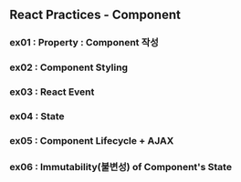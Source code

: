 ## React Practices - Component

### ex01 : Property : Component 작성
### ex02 : Component Styling
### ex03 : React Event
### ex04 : State
### ex05 : Component Lifecycle + AJAX
### ex06 : Immutability(불변성) of Component's State